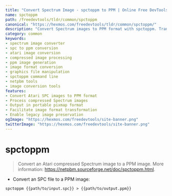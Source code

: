 ```yaml
---
title: "Convert Spectrum Image - spctoppm to PPM | Online Free DevTools by Hexmos"
name: spctoppm
path: /freedevtools/tldr/common/spctoppm
canonical: "https://hexmos.com/freedevtools/tldr/common/spctoppm/"
description: "Convert Spectrum images to PPM format with spctoppm. Transform Atari compressed images for modern display. Free online tool, no registration required."
category: common
keywords:
- spectrum image converter
- spc to ppm conversion
- atari image conversion
- compressed image processing
- ppm image generation
- image format conversion
- graphics file manipulation
- spctoppm command line
- netpbm tools
- image conversion tools
features:
- Convert Atari SPC images to PPM format
- Process compressed Spectrum images
- Output in portable pixmap format
- Facilitate image format transformation
- Enable legacy image preservation
ogImage: "https://hexmos.com/freedevtools/site-banner.png"
twitterImage: "https://hexmos.com/freedevtools/site-banner.png"
---
```


# spctoppm

> Convert an Atari compressed Spectrum image to a PPM image.
> More information: <https://netpbm.sourceforge.net/doc/spctoppm.html>.

- Convert an SPC file to a PPM image:

`spctoppm {{path/to/input.spc}} > {{path/to/output.ppm}}`
